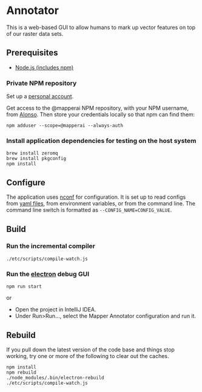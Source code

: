 # Annotator

This is a web-based GUI to allow humans to mark up vector features on top of our raster data sets.

## Prerequisites
- [Node.js (includes npm)](https://nodejs.org/en/download/)

### Private NPM repository
Set up a [personal account](https://www.npmjs.com/signup).

Get access to the @mapperai NPM repository, with your NPM username, from [Alonso](alonso@mapper.ai). Then store your credentials locally so that npm can find them:

    npm adduser --scope=@mapperai --always-auth

### Install application dependencies for testing on the host system
    brew install zeromq
    brew install pkgconfig
    npm install

## Configure
The application uses [nconf](https://www.npmjs.com/package/nconf) for configuration. It is set up to read configs from [yaml files](packages/config), from environment variables, or from the command line. The command line switch is formatted as `--CONFIG_NAME=CONFIG_VALUE`.

## Build

### Run the incremental compiler
    ./etc/scripts/compile-watch.js 

### Run the [electron](https://www.npmjs.com/package/electron) debug GUI
    npm run start

or

 - Open the project in IntelliJ IDEA.
 - Under Run>Run…, select the Mapper Annotator configuration and run it.

## Rebuild
If you pull down the latest version of the code base and things stop working, try one or more of the following to clear out the caches.

    npm install
    npm rebuild
    ./node_modules/.bin/electron-rebuild
    ./etc/scripts/compile-watch.js 
